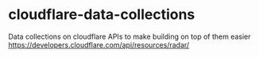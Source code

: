 # cloudflare-data-collections
Data collections on cloudflare APIs to make building on top of them easier
https://developers.cloudflare.com/api/resources/radar/
